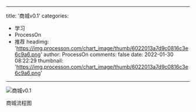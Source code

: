 
---
title: '商城v0.1'
categories: 
 - 学习
 - ProcessOn
 - 推荐
headimg: 'https://img.processon.com/chart_image/thumb/6022013a7d9c0816c3e6c9a6.png'
author: ProcessOn
comments: false
date: 2022-01-30 08:22:29
thumbnail: 'https://img.processon.com/chart_image/thumb/6022013a7d9c0816c3e6c9a6.png'
---

<div>   
<img class="thumb" alt="商城v0.1" src="https://img.processon.com/chart_image/thumb/6022013a7d9c0816c3e6c9a6.png" referrerpolicy="no-referrer">
<p>商城流程图</p>  
</div>
            